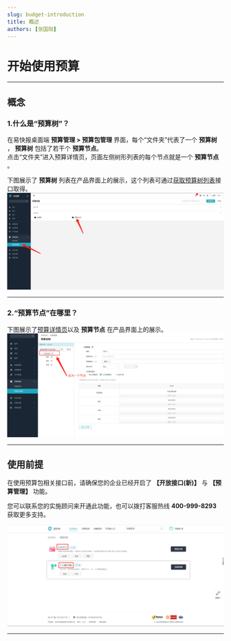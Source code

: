 ```yaml
---
slug: budget-introduction
title: 概述
authors: [张国阳]
---
```


# 开始使用预算

---
## 概念

### 1.什么是“预算树”？

在易快报桌面端 **预算管理 > 预算包管理** 界面，每个“文件夹”代表了一个 **预算树** ， **预算树** 包括了若干个 **预算节点**。<br/>
点击“文件夹”进入预算详情页，页面左侧树形列表的每个节点就是一个 **预算节点** 。

下图展示了 **预算树** 列表在产品界面上的展示，这个列表可通过[获取预算树列表](/docs/open-api/budget/get-budget-list)接口取得。
![预算树](images/budgets_index.png)      

---
### 2.“预算节点”在哪里？

下图展示了[预算详情页](/docs/open-api/budget/get-budget-details)以及 **预算节点** 在产品界面上的展示。
![预算树详情](images/budget_info.png)

---
## 使用前提
在使用预算包相关接口前，请确保您的企业已经开启了 **【开放接口(新)】** 与 **【预算管理】** 功能。
    
您可以联系您的实施顾问来开通此功能，也可以拨打客服热线 **400-999-8293** 获取更多支持。

![image](images/预算管理.png)

---










